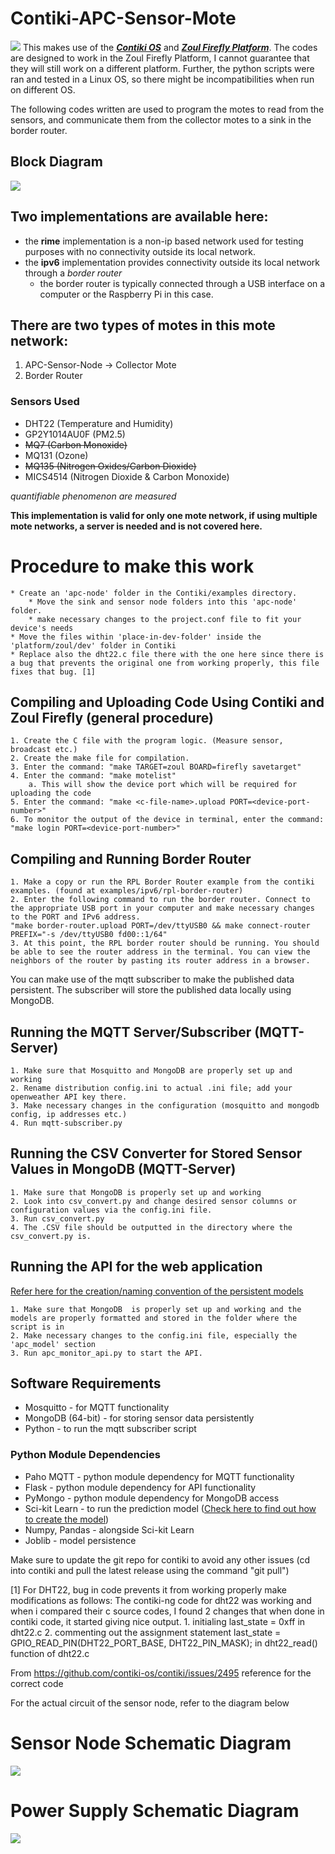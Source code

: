 # Contiki-APC-Sensor-Mote
![](misc/imgs/Sensor_Node_Setup.jpg)
This makes use of the [_**Contiki OS**_](https://github.com/contiki-os/contiki) and [_**Zoul Firefly Platform**_](https://github.com/Zolertia/Resources/wiki/Firefly).
The codes are designed to work in the Zoul Firefly Platform, I cannot guarantee that they will still work on a different platform. Further, the python scripts were ran and tested in a Linux OS, so there might be incompatibilities when run on different OS.

The following codes written are used to program the motes to read from the sensors, and communicate them from the collector motes to a sink in the border router.

## Block Diagram
![](misc/imgs/BlockDiagramV2.png)


## Two implementations are available here:
* the **rime** implementation is a non-ip based network used for testing purposes with no connectivity outside its local network.
* the **ipv6** implementation provides connectivity outside its local network through a *border router*
	- the border router is typically connected through a USB interface on a computer or the Raspberry Pi in this case.

## There are two types of motes in this mote network:
1. APC-Sensor-Node -> Collector Mote
2. Border Router

### Sensors Used
* DHT22 (Temperature and Humidity)
* GP2Y1014AU0F (PM2.5)
* ~~MQ7 (Carbon Monoxide)~~
* MQ131 (Ozone)
* ~~MQ135 (Nitrogen Oxides/Carbon Dioxide)~~
* MICS4514 (Nitrogen Dioxide & Carbon Monoxide)

*quantifiable phenomenon are measured*

**This implementation is valid for only one mote network, if using multiple mote networks, a server is needed and is not covered here.**

# Procedure to make this work
	* Create an 'apc-node' folder in the Contiki/examples directory.
		* Move the sink and sensor node folders into this 'apc-node' folder.
		* make necessary changes to the project.conf file to fit your device's needs
	* Move the files within 'place-in-dev-folder' inside the 'platform/zoul/dev' folder in Contiki
	* Replace also the dht22.c file there with the one here since there is a bug that prevents the original one from working properly, this file fixes that bug. [1]

## Compiling and Uploading Code Using Contiki and Zoul Firefly (general procedure)

	1. Create the C file with the program logic. (Measure sensor, broadcast etc.)
	2. Create the make file for compilation.
	3. Enter the command: "make TARGET=zoul BOARD=firefly savetarget"
	4. Enter the command: "make motelist"
		a. This will show the device port which will be required for uploading the code
	5. Enter the command: "make <c-file-name>.upload PORT=<device-port-number>"
	6. To monitor the output of the device in terminal, enter the command: "make login PORT=<device-port-number>"

## Compiling and Running Border Router

	1. Make a copy or run the RPL Border Router example from the contiki examples. (found at examples/ipv6/rpl-border-router)
	2. Enter the following command to run the border router. Connect to the appropriate USB port in your computer and make necessary changes to the PORT and IPv6 address.
	"make border-router.upload PORT=/dev/ttyUSB0 && make connect-router PREFIX="-s /dev/ttyUSB0 fd00::1/64"
	3. At this point, the RPL border router should be running. You should be able to see the router address in the terminal. You can view the neighbors of the router by pasting its router address in a browser.

You can make use of the mqtt subscriber to make the published data persistent. The subscriber will store the published data locally using MongoDB.

## Running the MQTT Server/Subscriber (MQTT-Server)
	1. Make sure that Mosquitto and MongoDB are properly set up and working
	2. Rename distribution config.ini to actual .ini file; add your openweather API key there.
	3. Make necessary changes in the configuration (mosquitto and mongodb config, ip addresses etc.)
	4. Run mqtt-subscriber.py

## Running the CSV Converter for Stored Sensor Values in MongoDB (MQTT-Server)
	1. Make sure that MongoDB is properly set up and working
	2. Look into csv_convert.py and change desired sensor columns or configuration values via the config.ini file.
	3. Run csv_convert.py
	4. The .CSV file should be outputted in the directory where the csv_convert.py is.

## Running the API for the web application
[Refer here for the creation/naming convention of the persistent models](https://github.com/LBMercado/stacked-generalization-ensemble-learning-for-air-pollutant-concentration-prediction.git)

	1. Make sure that MongoDB  is properly set up and working and the models are properly formatted and stored in the folder where the script is in
	2. Make necessary changes to the config.ini file, especially the 'apc_model' section
	3. Run apc_monitor_api.py to start the API.

## Software Requirements
* Mosquitto - for MQTT functionality
* MongoDB (64-bit) - for storing sensor data persistently
* Python - to run the mqtt subscriber script
### Python Module Dependencies
* Paho MQTT - python module dependency for MQTT functionality
* Flask - python module dependency for API functionality
* PyMongo - python module dependency for MongoDB access
* Sci-kit Learn - to run the prediction model ([Check here to find out how to create the model](https://github.com/LBMercado/stacked-generalization-ensemble-learning-for-air-pollutant-concentration-prediction.git))
* Numpy, Pandas - alongside Sci-kit Learn
* Joblib - model persistence

Make sure to update the git repo for contiki to avoid any other issues
(cd into contiki and pull the latest release using the command "git pull")

[1] For DHT22, bug in code prevents it from working properly make modifications as follows:
The contiki-ng code for dht22 was working and when i compared their c source codes, I found 2 changes that when done in contiki code, it started giving nice output.
	1. initialing last_state = 0xff in dht22.c
	2. commenting out the assignment statement last_state = GPIO_READ_PIN(DHT22_PORT_BASE, DHT22_PIN_MASK); in dht22_read() function of dht22.c

From <https://github.com/contiki-os/contiki/issues/2495> 
reference for the correct code

For the actual circuit of the sensor node, refer to the diagram below
# Sensor Node Schematic Diagram
![](misc/imgs/Schem_Sensor_Node.png)
# Power Supply Schematic Diagram
![](misc/imgs/Schem_Power_Supply.png)
